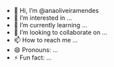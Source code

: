 - 👋 Hi, I’m @anaoliveiramendes
- 👀 I’m interested in ...
- 🌱 I’m currently learning ...
- 💞️ I’m looking to collaborate on ...
- 📫 How to reach me ...
- 😄 Pronouns: ...
- ⚡ Fun fact: ...

<!---
anaoliveiramendes/anaoliveiramendes is a ✨ special ✨ repository because its `README.md` (this file) appears on your GitHub profile.
You can click the Preview link to take a look at your changes.
--->
